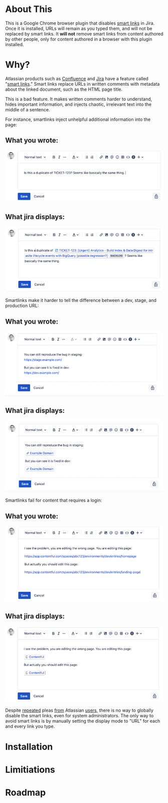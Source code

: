 # About This
This is a Google Chrome browser plugin that disables [smart links](https://community.atlassian.com/t5/Confluence-articles/Smart-Links-a-richer-way-to-hyperlink/ba-p/1412786) in Jira. Once it is installed, URLs will remain as you typed them, and will not be replaced by smart links. It **will not** remove smart links from content authored by other people, only for content authored in a browser with this plugin installed.

# Why?

Atlassian products such as [Confluence](https://www.atlassian.com/software/confluence) and [Jira](https://www.atlassian.com/software/jira) have a feature called "[smart links](https://community.atlassian.com/t5/Confluence-articles/Smart-Links-a-richer-way-to-hyperlink/ba-p/1412786)." Smart links replace URLs in written comments with metadata about the linked document, such as the HTML page title.

This is a bad feature. It makes written comments harder to understand, hides important information, and injects chaotic, irrelevant text into the middle of a sentence.

For instance, smartlinks inject unhelpful additional information into the page:

## What you wrote:
![jira before](https://github.com/MKorostoff/jira-dumb-links/blob/master/docs/_jira_before.png?raw=true)

## What jira displays:
![jira after](https://github.com/MKorostoff/jira-dumb-links/blob/master/docs/_jira_after.png?raw=true)

Smartlinks make it harder to tell the difference between a dev, stage, and production URL:

## What you wrote:
![dev stage before](https://github.com/MKorostoff/jira-dumb-links/blob/master/docs/_devstage_before.png?raw=true)

## What jira displays:
![dev stage after](https://github.com/MKorostoff/jira-dumb-links/blob/master/docs/_devstage_after.png?raw=true)

Smartlinks fail for content that requires a login:

## What you wrote:
![dev stage before](https://github.com/MKorostoff/jira-dumb-links/blob/master/docs/_contentful_before.png?raw=true)

## What jira displays:
![dev stage after](https://github.com/MKorostoff/jira-dumb-links/blob/master/docs/_contentful_after.png?raw=true)

Despite [repeated](https://jira.atlassian.com/browse/JRACLOUD-77107) pleas [from](https://jira.atlassian.com/browse/JRACLOUD-72429) Atlassian [users](https://community.atlassian.com/t5/Jira-questions/Is-there-a-way-to-disable-links-transformation-in-JIRA/qaq-p/1728471), there is no way to globally disable the smart links, even for system administrators. The only way to avoid smart links is by manually setting the display mode to "URL" for each and every link you type.


# Installation

# Limitiations

# Roadmap
